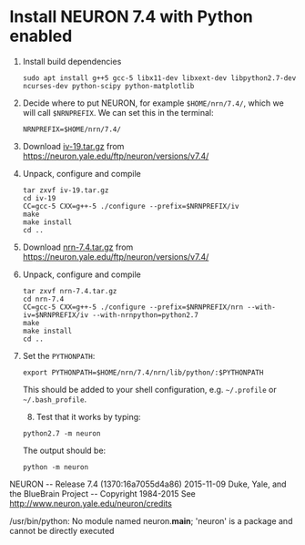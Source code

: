 Install NEURON 7.4 with Python enabled
======================================

1. Install build dependencies
   ```
   sudo apt install g++5 gcc-5 libx11-dev libxext-dev libpython2.7-dev ncurses-dev python-scipy python-matplotlib
   ```

2. Decide where to put NEURON, for example `$HOME/nrn/7.4/`, which we
   will call `$NRNPREFIX`. We can set this in the terminal:
   ```
   NRNPREFIX=$HOME/nrn/7.4/
   ```

3. Download
   [iv-19.tar.gz](https://neuron.yale.edu/ftp/neuron/versions/v7.4/iv-19.tar.gz)
   from https://neuron.yale.edu/ftp/neuron/versions/v7.4/

4. Unpack, configure and compile
   ```
   tar zxvf iv-19.tar.gz
   cd iv-19
   CC=gcc-5 CXX=g++-5 ./configure --prefix=$NRNPREFIX/iv
   make
   make install
   cd ..
   ```

5. Download
   [nrn-7.4.tar.gz](https://neuron.yale.edu/ftp/neuron/versions/v7.4/nrn-7.4.tar.gz)
   from https://neuron.yale.edu/ftp/neuron/versions/v7.4/

6. Unpack, configure and compile
   ```
   tar zxvf nrn-7.4.tar.gz
   cd nrn-7.4
   CC=gcc-5 CXX=g++-5 ./configure --prefix=$NRNPREFIX/nrn --with-iv=$NRNPREFIX/iv --with-nrnpython=python2.7
   make
   make install
   cd ..
   ```

7. Set the `PYTHONPATH`:
   ```
   export PYTHONPATH=$HOME/nrn/7.4/nrn/lib/python/:$PYTHONPATH
   ```
   This should be added to your shell configuration, e.g. `~/.profile`
   or `~/.bash_profile`.
   
   8. Test that it works by typing:
   ```
   python2.7 -m neuron
   ```
   The output should be:
   ```
   python -m neuron
NEURON -- Release 7.4 (1370:16a7055d4a86) 2015-11-09
Duke, Yale, and the BlueBrain Project -- Copyright 1984-2015
See http://www.neuron.yale.edu/neuron/credits

/usr/bin/python: No module named neuron.__main__; 'neuron' is a package and cannot be directly executed
```
